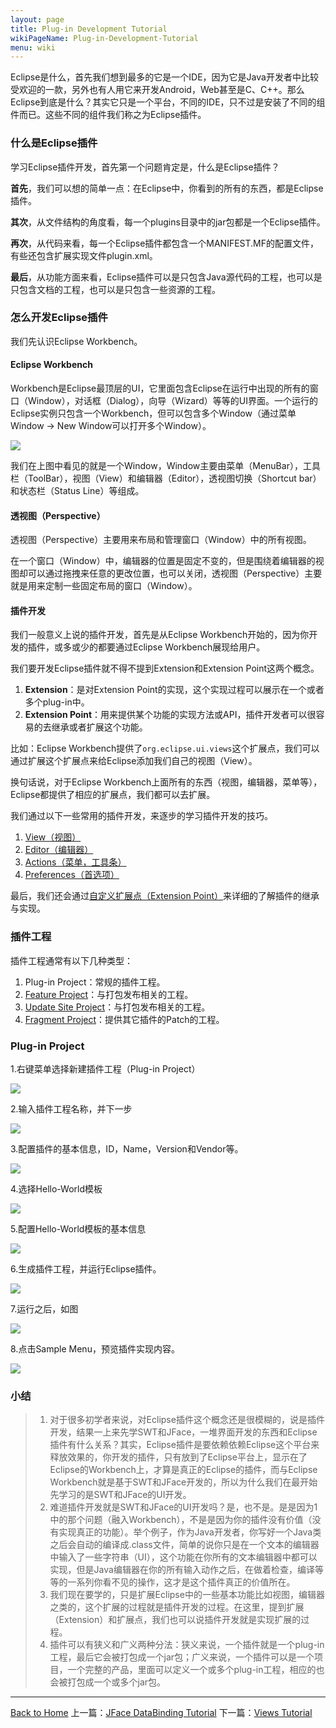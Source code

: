 ```yaml
---
layout: page
title: Plug-in Development Tutorial
wikiPageName: Plug-in-Development-Tutorial
menu: wiki
---
```


Eclipse是什么，首先我们想到最多的它是一个IDE，因为它是Java开发者中比较受欢迎的一款，另外也有人用它来开发Android，Web甚至是C、C++。那么Eclipse到底是什么？其实它只是一个平台，不同的IDE，只不过是安装了不同的组件而已。这些不同的组件我们称之为Eclipse插件。

### 什么是Eclipse插件

学习Eclipse插件开发，首先第一个问题肯定是，什么是Eclipse插件？

**首先**，我们可以想的简单一点：在Eclipse中，你看到的所有的东西，都是Eclipse插件。

**其次**，从文件结构的角度看，每一个plugins目录中的jar包都是一个Eclipse插件。

**再次**，从代码来看，每一个Eclipse插件都包含一个MANIFEST.MF的配置文件，有些还包含扩展实现文件plugin.xml。

**最后**，从功能方面来看，Eclipse插件可以是只包含Java源代码的工程，也可以是只包含文档的工程，也可以是只包含一些资源的工程。

### 怎么开发Eclipse插件

我们先认识Eclipse Workbench。

#### Eclipse Workbench

Workbench是Eclipse最顶层的UI，它里面包含Eclipse在运行中出现的所有的窗口（Window），对话框（Dialog），向导（Wizard）等等的UI界面。一个运行的Eclipse实例只包含一个Workbench，但可以包含多个Window（通过菜单Window -> New Window可以打开多个Window）。

![]({{site.baseurl}}/eclipse.tutorial/wiki/images/image_plugin_workbench.png)

我们在上图中看见的就是一个Window，Window主要由菜单（MenuBar），工具栏（ToolBar），视图（View）和编辑器（Editor），透视图切换（Shortcut bar）和状态栏（Status Line）等组成。

#### 透视图（Perspective）

透视图（Perspective）主要用来布局和管理窗口（Window）中的所有视图。

在一个窗口（Window）中，编辑器的位置是固定不变的，但是围绕着编辑器的视图却可以通过拖拽来任意的更改位置，也可以关闭，透视图（Perspective）主要就是用来定制一些固定布局的窗口（Window）。

#### 插件开发

我们一般意义上说的插件开发，首先是从Eclipse Workbench开始的，因为你开发的插件，或多或少的都要通过Eclipse Workbench展现给用户。

我们要开发Eclipse插件就不得不提到Extension和Extension Point这两个概念。

1. **Extension**：是对Extension Point的实现，这个实现过程可以展示在一个或者多个plug-in中。
2. **Extension Point**：用来提供某个功能的实现方法或API，插件开发者可以很容易的去继承或者扩展这个功能。

比如：Eclipse Workbench提供了`org.eclipse.ui.views`这个扩展点，我们可以通过扩展这个扩展点来给Eclipse添加我们自己的视图（View）。

换句话说，对于Eclipse Workbench上面所有的东西（视图，编辑器，菜单等），Eclipse都提供了相应的扩展点，我们都可以去扩展。

我们通过以下一些常用的插件开发，来逐步的学习插件开发的技巧。

1. [View（视图）](http://ecsoya.github.io/eclipse.tutorial/wiki/Views-Tutorial)
2. [Editor（编辑器）](http://ecsoya.github.io/eclipse.tutorial/wiki/Editors-Tutorial)
3. [Actions（菜单，工具条）](http://ecsoya.github.io/eclipse.tutorial/wiki/Action-and-Menus-Tutorial)
4. [Preferences（首选项）](http://ecsoya.github.io/eclipse.tutorial/wiki/Preferences-Tutorial)

最后，我们还会通过[自定义扩展点（Extension Point）](http://ecsoya.github.io/eclipse.tutorial/wiki/ExtensionPoint-Tutorial)来详细的了解插件的继承与实现。

### 插件工程

插件工程通常有以下几种类型：

1. Plug-in Project：常规的插件工程。
2. [Feature Project](http://ecsoya.github.io/eclipse.tutorial/wiki/Feature-Project-Tutorial)：与打包发布相关的工程。
3. [Update Site Project](http://ecsoya.github.io/eclipse.tutorial/wiki/UpdateSite-Project-Tutorial)：与打包发布相关的工程。
4. [Fragment Project](http://ecsoya.github.io/eclipse.tutorial/wiki/Fragment-Project-Tutorial)：提供其它插件的Patch的工程。

### Plug-in Project

1.右键菜单选择新建插件工程（Plug-in Project）

![]({{site.baseurl}}/eclipse.tutorial/wiki/images/create-plugin-1.png)

2.输入插件工程名称，并下一步

![]({{site.baseurl}}/eclipse.tutorial/wiki/images/create-plugin-2.png)

3.配置插件的基本信息，ID，Name，Version和Vendor等。

![]({{site.baseurl}}/eclipse.tutorial/wiki/images/create-plugin-3.png)

4.选择Hello-World模板

![]({{site.baseurl}}/eclipse.tutorial/wiki/images/create-plugin-4.png)

5.配置Hello-World模板的基本信息

![]({{site.baseurl}}/eclipse.tutorial/wiki/images/create-plugin-5.png)

6.生成插件工程，并运行Eclipse插件。

![]({{site.baseurl}}/eclipse.tutorial/wiki/images/create-plugin-6.png)

7.运行之后，如图

![]({{site.baseurl}}/eclipse.tutorial/wiki/images/create-plugin-7.png)

8.点击Sample Menu，预览插件实现内容。

![]({{site.baseurl}}/eclipse.tutorial/wiki/images/create-plugin-8.png)

### 小结
>
> 1. 对于很多初学者来说，对Eclipse插件这个概念还是很模糊的，说是插件开发，结果一上来先学SWT和JFace，一堆界面开发的东西和Eclipse插件有什么关系？其实，Eclipse插件是要依赖依赖Eclipse这个平台来释放效果的，你开发的插件，只有放到了Eclipse平台上，显示在了Eclipse的Workbench上，才算是真正的Eclipse的插件，而与Eclipse Workbench就是基于SWT和JFace开发的，所以为什么我们在最开始先学习的是SWT和JFace的UI开发。
> 2. 难道插件开发就是SWT和JFace的UI开发吗？是，也不是。是是因为1中的那个问题（融入Workbench），不是是因为你的插件没有价值（没有实现真正的功能）。举个例子，作为Java开发者，你写好一个Java类之后会自动的编译成.class文件，简单的说你只是在一个文本的编辑器中输入了一些字符串（UI），这个功能在你所有的文本编辑器中都可以实现，但是Java编辑器在你的所有输入动作之后，在做着检查，编译等等的一系列你看不见的操作，这才是这个插件真正的价值所在。
> 3. 我们现在要学的，只是扩展Eclipse中的一些基本功能比如视图，编辑器之类的，这个扩展的过程就是插件开发的过程。在这里，提到扩展（Extension）和扩展点，我们也可以说插件开发就是实现扩展的过程。
> 4. 插件可以有狭义和广义两种分法：狭义来说，一个插件就是一个plug-in工程，最后它会被打包成一个jar包；广义来说，一个插件可以是一个项目，一个完整的产品，里面可以定义一个或多个plug-in工程，相应的也会被打包成一个或多个jar包。

***
[Back to Home]({{site.baseurl}}/eclipse.tutorial/wiki/) 上一篇：[JFace DataBinding Tutorial](http://ecsoya.github.io/eclipse.tutorial/wiki/JFace-DataBinding-Tutorial) 下一篇：[Views Tutorial](http://ecsoya.github.io/eclipse.tutorial/wiki/Views-Tutorial)
